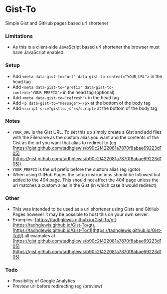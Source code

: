 # Gist-To

Simple Gist and GitHub pages based url shortener



### Limitations
- As this is a client-side JavaScript based url shortener the browser must have JavaScript enabled

### Setup
- Add `<meta data-gist-to="url" data-gist-to-content="YOUR_URL">` in the head tag
- Add `<meta data-gist-to="prefix" data-gist-to-content="YOUR_PREFIX">` in the head tag (optional)
- Add `<meta data-gist-to="refresh">` in the head tag
- Add `<p data-gist-to="message"></p>` at the bottom of the body tag
- Add `<script src="gistto.js"></script>` at the bottom of the body tag

### Notes
- `YOUR_URL` is the Gist URL. To set this up simply create a Gist and add files with the Filename as the custom alias you want and the contents of the Gist as the url you want that alias to redirect to (eg [https://gist.github.com/tadhglewis/b90c2f422081a7870f8abae69223d105](https://gist.github.com/tadhglewis/b90c2f422081a7870f8abae69223d105))
- `YOUR_PREFIX` is the url prefix before the custom alias (eg /goto)
- When using GitHub Pages the setup instructions should be followed but added to the 404 page. This should not affect the 404 page unless the url matches a custom alias in the Gist (in which case it would redirect)

### Other
- This was intended to be used as a url shortener using Gists and GitHub Pages however it may be possible to host this on your own server.
- Examples: [https://tadhglewis.github.io/Gist-To/gt](https://tadhglewis.github.io/Gist-To/gt), [https://tadhglewis.github.io/Gist-To/tl](https://tadhglewis.github.io/Gist-To/tl) all examples at [https://gist.github.com/tadhglewis/b90c2f422081a7870f8abae69223d105](https://gist.github.com/tadhglewis/b90c2f422081a7870f8abae69223d105)

### Todo
- Possibility of Google Analytics
- Preview url before redirecting (eg /preview) 